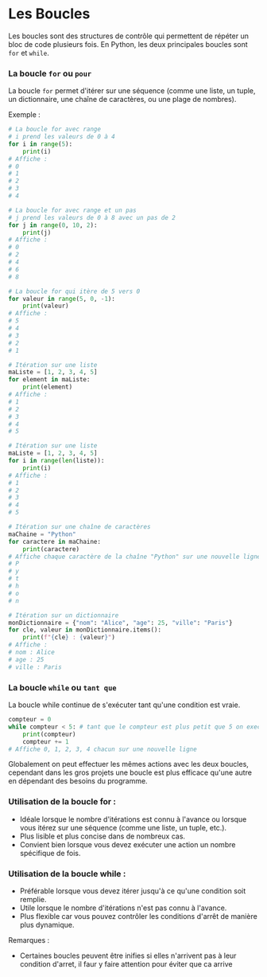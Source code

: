 # Les Boucles

Les boucles sont des structures de contrôle qui permettent de répéter un bloc de code plusieurs fois. En Python, les deux principales boucles sont `for` et `while`.

### La boucle `for` ou `pour`

La boucle `for` permet d'itérer sur une séquence (comme une liste, un tuple, un dictionnaire, une chaîne de caractères, ou une plage de nombres). 

Exemple :

```python
# La boucle for avec range
# i prend les valeurs de 0 à 4
for i in range(5):
    print(i)
# Affiche : 
# 0
# 1
# 2
# 3
# 4

# La boucle for avec range et un pas
# j prend les valeurs de 0 à 8 avec un pas de 2
for j in range(0, 10, 2):
    print(j)
# Affiche :
# 0
# 2
# 4
# 6
# 8

# La boucle for qui itère de 5 vers 0
for valeur in range(5, 0, -1):
    print(valeur)
# Affiche :
# 5
# 4
# 3
# 2
# 1

# Itération sur une liste
maListe = [1, 2, 3, 4, 5]
for element in maListe:
    print(element)
# Affiche :
# 1
# 2
# 3
# 4
# 5

# Itération sur une liste
maListe = [1, 2, 3, 4, 5]
for i in range(len(liste)):
    print(i)
# Affiche :
# 1
# 2
# 3
# 4
# 5

# Itération sur une chaîne de caractères
maChaine = "Python"
for caractere in maChaine:
    print(caractere)
# Affiche chaque caractère de la chaîne "Python" sur une nouvelle ligne :
# P
# y
# t
# h
# o
# n

# Itération sur un dictionnaire
monDictionnaire = {"nom": "Alice", "age": 25, "ville": "Paris"}
for cle, valeur in monDictionnaire.items():
    print(f"{cle} : {valeur}")
# Affiche :
# nom : Alice
# age : 25
# ville : Paris
```

### La boucle `while` ou `tant que`

La boucle while continue de s'exécuter tant qu'une condition est vraie.

```python
compteur = 0
while compteur < 5: # tant que le compteur est plus petit que 5 on execute le code dans la boucle
    print(compteur)
    compteur += 1
# Affiche 0, 1, 2, 3, 4 chacun sur une nouvelle ligne
```

Globalement on peut effectuer les mêmes actions avec les deux boucles, cependant dans les gros projets une boucle est plus efficace qu'une autre en dépendant des besoins du programme.

### Utilisation de la boucle for :
- Idéale lorsque le nombre d'itérations est connu à l'avance ou lorsque vous itérez sur une séquence (comme une liste, un tuple, etc.).
- Plus lisible et plus concise dans de nombreux cas.
- Convient bien lorsque vous devez exécuter une action un nombre spécifique de fois.
### Utilisation de la boucle while :
- Préférable lorsque vous devez itérer jusqu'à ce qu'une condition soit remplie.
- Utile lorsque le nombre d'itérations n'est pas connu à l'avance.
- Plus flexible car vous pouvez contrôler les conditions d'arrêt de manière plus dynamique.

Remarques : 

- Certaines boucles peuvent être inifies si elles n'arrivent pas à leur condition d'arret, il faur y faire attention pour éviter que ca arrive
